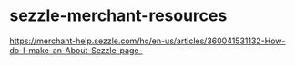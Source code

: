 # sezzle-merchant-resources

https://merchant-help.sezzle.com/hc/en-us/articles/360041531132-How-do-I-make-an-About-Sezzle-page-
